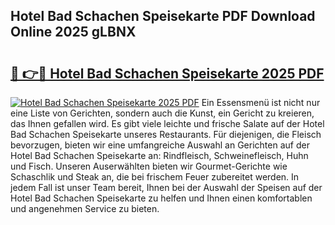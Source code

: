 ## Hotel Bad Schachen Speisekarte PDF Download Online 2025 gLBNX

# <h2><a href="http://gc6sdoc.nevu.top/?p=Hotel+Bad+Schachen+Speisekarte">🔗 👉🔴 Hotel Bad Schachen Speisekarte 2025 PDF</a></h2>

[![Hotel Bad Schachen Speisekarte 2025 PDF](https://i.imgur.com/dBaPXMq.png)](http://gc6sdoc.nevu.top/?p=Hotel+Bad+Schachen+Speisekarte)
Ein Essensmenü ist nicht nur eine Liste von Gerichten, sondern auch die Kunst, ein Gericht zu kreieren, das Ihnen gefallen wird. Es gibt viele leichte und frische Salate auf der Hotel Bad Schachen Speisekarte unseres Restaurants. Für diejenigen, die Fleisch bevorzugen, bieten wir eine umfangreiche Auswahl an Gerichten auf der Hotel Bad Schachen Speisekarte an: Rindfleisch, Schweinefleisch, Huhn und Fisch. Unseren Auserwählten bieten wir Gourmet-Gerichte wie Schaschlik und Steak an, die bei frischem Feuer zubereitet werden. In jedem Fall ist unser Team bereit, Ihnen bei der Auswahl der Speisen auf der Hotel Bad Schachen Speisekarte zu helfen und Ihnen einen komfortablen und angenehmen Service zu bieten.
